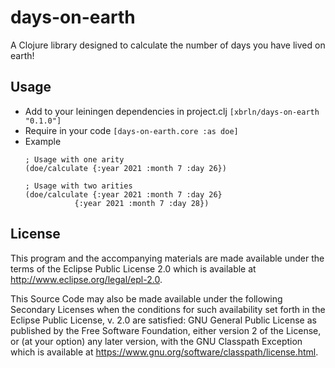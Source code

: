 # days-on-earth

A Clojure library designed to calculate the number of days you have lived on earth!

## Usage


- Add to your leiningen dependencies in project.clj
`[xbrln/days-on-earth "0.1.0"]`
- Require in your code `[days-on-earth.core :as doe]`
- Example
  ```
  ; Usage with one arity
  (doe/calculate {:year 2021 :month 7 :day 26})

  ; Usage with two arities
  (doe/calculate {:year 2021 :month 7 :day 26}
             {:year 2021 :month 7 :day 28})
  ```

## License

This program and the accompanying materials are made available under the
terms of the Eclipse Public License 2.0 which is available at
http://www.eclipse.org/legal/epl-2.0.

This Source Code may also be made available under the following Secondary
Licenses when the conditions for such availability set forth in the Eclipse
Public License, v. 2.0 are satisfied: GNU General Public License as published by
the Free Software Foundation, either version 2 of the License, or (at your
option) any later version, with the GNU Classpath Exception which is available
at https://www.gnu.org/software/classpath/license.html.
